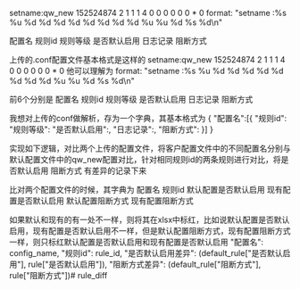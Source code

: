 setname:qw_new 152524874 2 1 1 1 4 0 0 0 0 0 0 * 0
format: "setname :%s %u %d %d %d %d %d %d %d %d %u %u %d %s %d\n"

配置名 规则id 规则等级 是否默认启用 日志记录 阻断方式


上传的.conf配置文件基本格式是这样的
setname:qw_new 152524874 2 1 1 1 4 0 0 0 0 0 0 * 0
他可以理解为
format: "setname :%s %u %d %d %d %d %d %d %d %d %u %u %d %s %d\n"

前6个分别是
配置名 规则id 规则等级 是否默认启用 日志记录 阻断方式

我想对上传的conf做解析，存为一个字典，其基本格式为
{
    "配置名":[{
        "规则id":
        "规则等级":
        "是否默认启用":,
        "日志记录":,
        "阻断方式":
    }]
}


实现如下逻辑，对比两个上传的配置文件，将客户配置文件中的不同配置名分别与默认配置文件中的qw_new配置对比，针对相同规则id的两条规则进行对比，将是否默认启用 阻断方式 有差异的记录下来

比对两个配置文件的时候，其字典为 
配置名
规则id
默认配置是否默认启用
现有配置是否默认启用
默认配置阻断方式
现有配置阻断方式

如果默认和现有的有一处不一样，则将其在xlsx中标红，比如说默认配置是否默认启用，现有配置是否默认启用不一样，但是默认配置阻断方式，现有配置阻断方式一样，则只标红默认配置是否默认启用和现有配置是否默认启用
   "配置名": config_name,
                            "规则id": rule_id,
                            "是否默认启用差异": (default_rule["是否默认启用"], rule["是否默认启用"]),
                            "阻断方式差异": (default_rule["阻断方式"], rule["阻断方式"])# rule_diff
